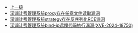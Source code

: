 * [上一级](docs/wy876_poc/)
* [深澜计费管理系统proxy存在任意文件读取漏洞](docs/wy876_poc/%E6%B7%B1%E6%BE%9C%E8%AE%A1%E8%B4%B9%E7%AE%A1%E7%90%86%E7%B3%BB%E7%BB%9F/%E6%B7%B1%E6%BE%9C%E8%AE%A1%E8%B4%B9%E7%AE%A1%E7%90%86%E7%B3%BB%E7%BB%9Fproxy%E5%AD%98%E5%9C%A8%E4%BB%BB%E6%84%8F%E6%96%87%E4%BB%B6%E8%AF%BB%E5%8F%96%E6%BC%8F%E6%B4%9E.md)
* [深澜计费管理系统strategy存在反序列化RCE漏洞](docs/wy876_poc/%E6%B7%B1%E6%BE%9C%E8%AE%A1%E8%B4%B9%E7%AE%A1%E7%90%86%E7%B3%BB%E7%BB%9F/%E6%B7%B1%E6%BE%9C%E8%AE%A1%E8%B4%B9%E7%AE%A1%E7%90%86%E7%B3%BB%E7%BB%9Fstrategy%E5%AD%98%E5%9C%A8%E5%8F%8D%E5%BA%8F%E5%88%97%E5%8C%96RCE%E6%BC%8F%E6%B4%9E.md)
* [深澜计费管理系统bind-ip远程代码执行漏洞(XVE-2024-18750)](docs/wy876_poc/%E6%B7%B1%E6%BE%9C%E8%AE%A1%E8%B4%B9%E7%AE%A1%E7%90%86%E7%B3%BB%E7%BB%9F/%E6%B7%B1%E6%BE%9C%E8%AE%A1%E8%B4%B9%E7%AE%A1%E7%90%86%E7%B3%BB%E7%BB%9Fbind-ip%E8%BF%9C%E7%A8%8B%E4%BB%A3%E7%A0%81%E6%89%A7%E8%A1%8C%E6%BC%8F%E6%B4%9E%28XVE-2024-18750%29.md)

